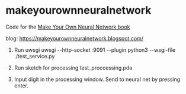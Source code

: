 # makeyourownneuralnetwork
Code for the [Make Your Own Neural Network book](https://www.amazon.com/Make-Your-Own-Neural-Network/dp/1530826608/r)

blog: https://makeyourownneuralnetwork.blogspot.com/

1. Run uwsgi 
uwsgi --http-socket :9091 --plugin python3 --wsgi-file ./test_service.py

2. Run sketch for processing test_proccessing.pda

3. Input digit in the processing window. Send to neural net by pressing enter. 

